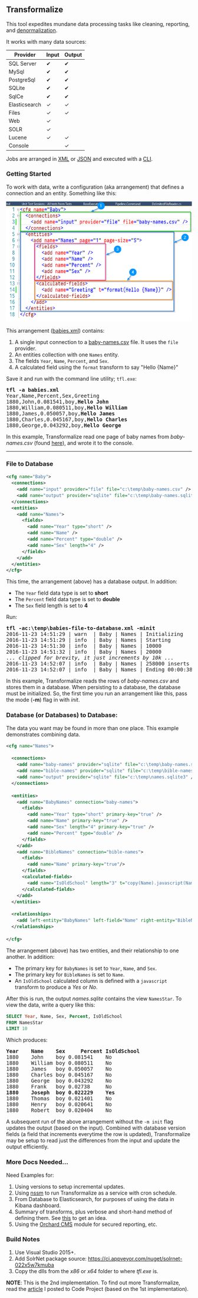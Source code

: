 ## Transformalize

This tool expedites mundane data processing tasks
like cleaning, reporting, and [denormalization](https://en.wikipedia.org/wiki/Denormalization).

It works with many data sources:

<table class="table table-condensed">
    <thead>
        <tr>
            <th>Provider</th>
            <th>Input</th>
            <th>Output</th>
        </tr>
    </thead>
    <tbody>
        <tr>
            <td>SQL Server</td>
            <td>&#10004;</td>
            <td>&#10004;</td>
        </tr>
        <tr>
            <td>MySql</td>
            <td>&#10004;</td>
            <td>&#10004;</td>
        </tr>
        <tr>
            <td>PostgreSql</td>
            <td>&#10004;</td>
            <td>&#10004;</td>
        </tr>
        <tr>
            <td>SQLite</td>
            <td>&#10004;</td>
            <td>&#10004;</td>
        </tr>
        <tr>
            <td>SqlCe</td>
            <td>&#10004;</td>
            <td>&#10004;</td>
        </tr>
        <tr>
            <td>Elasticsearch</td>
            <td>&#10003;</td>
            <td>&#10003;</td>
        </tr>
        <tr>
            <td>Files</td>
            <td>&#10003;</td>
            <td>&#10003;</td>
        </tr>
        <tr>
            <td>Web</td>
            <td>&#10003;</td>
            <td> </td>
        </tr>
        <tr>
            <td>SOLR</td>
            <td>&#10003;</td>
            <td></td>
        </tr>
        <tr>
            <td>Lucene</td>
            <td>&#10003;</td>
            <td>&#10003;</td>
        </tr>
        <tr>
            <td>Console</td>
            <td></td>
            <td>&#10003;</td>
        </tr>
    </tbody>
</table>

Jobs are arranged in [XML](https://en.wikipedia.org/wiki/XML)
or [JSON](https://en.wikipedia.org/wiki/JSON) and executed 
with a [CLI](https://en.wikipedia.org/wiki/Command-line_interface).

### Getting Started

To work with data, write a configuration (aka arrangement) 
that defines a connection and an entity.  Something like this:

![babies.xml](./Files/babies.xml.png)

This arrangement ([babies.xml](./Files/babies.xml)) contains:

1. A single input connection to a [baby-names.csv](https://github.com/hadley/data-baby-names) file.  It uses the `file` provider.
2. An entities collection with one `Names` entity.
3. The fields `Year`, `Name`, `Percent`, and `Sex`.
3. A calculated field using the `format` transform to say "Hello {Name}"

Save it and run with the command line utility; `tfl.exe`:

<pre>
<strong>tfl -a babies.xml</strong>
Year,Name,Percent,Sex,Greeting
1880,John,0.081541,boy,<strong>Hello John</strong>
1880,William,0.080511,boy,<strong>Hello William</strong>
1880,James,0.050057,boy,<strong>Hello James</strong>
1880,Charles,0.045167,boy,<strong>Hello Charles</strong>
1880,George,0.043292,boy,<strong>Hello George</strong>
</pre>

In this example, Transformalize read one page 
of baby names from *baby-names.csv* (found [here](https://github.com/hadley/data-baby-names)), 
and wrote it to the console.

---

### <a name="ftdb"></a>File to Database

```xml
<cfg name="Baby">
  <connections>
    <add name="input" provider="file" file="c:\temp\baby-names.csv" />
    <add name="output" provider="sqlite" file="c:\temp\baby-names.sqlite3" />
  </connections>
  <entities>
    <add name="Names">
      <fields>
        <add name="Year" type="short" />
        <add name="Name" />
        <add name="Percent" type="double" />
        <add name="Sex" length="4" />
      </fields>
    </add>
  </entities>
</cfg>
```

This time, the arrangement (above) has a database output.  In addition:

* The `Year` field data type is set to **short**
* The `Percent` field data type is set to **double**
* The `Sex` field length is set to **4**

Run:

<pre>
<strong>tfl -ac:\temp\babies-file-to-database.xml -minit</strong>
2016-11-23 14:51:29 | warn  | Baby | Names | Initializing
2016-11-23 14:51:29 | info  | Baby | Names | Starting
2016-11-23 14:51:30 | info  | Baby | Names | 10000
2016-11-23 14:51:32 | info  | Baby | Names | 20000
<em>... clipped for brevity, it just increments by 10k ...</em>
2016-11-23 14:52:07 | info  | Baby | Names | 258000 inserts into output
2016-11-23 14:52:07 | info  | Baby | Names | Ending 00:00:38.0280314
</pre>

In this example, Transformalize reads the rows of *baby-names.csv* 
and stores them in a database.  When persisting to a database, the 
database must be initialized.  So, the first time you run an arrangement like this, 
pass the mode (**-m**) flag in with *init*.

### <a name="dbtdb"></a>Database (or Databases) to Database: 

The data you want may be found in more than one place. 
This example demonstrates combining data. 

```xml
<cfg name="Names">

  <connections>
    <add name="baby-names" provider="sqlite" file="c:\temp\baby-names.sqlite3" />
    <add name="bible-names" provider="sqlite" file="c:\temp\bible-names.sqlite3" />
    <add name="output" provider="sqlite" file="c:\temp\names.sqlite3" />
  </connections>
	
  <entities>
    <add name="BabyNames" connection="baby-names">
      <fields>
        <add name="Year" type="short" primary-key="true" />
        <add name="Name" primary-key="true" />
        <add name="Sex" length="4" primary-key="true" />
        <add name="Percent" type="double" />
      </fields>
    </add>
    <add name="BibleNames" connection="bible-names">
      <fields>
        <add name="Name" primary-key="true"/>
      </fields>
      <calculated-fields>
        <add name="IsOldSchool" length="3" t="copy(Name).javascript(Name === '' ? 'No' : 'Yes')" default="No" />
      </calculated-fields>
    </add>
  </entities>

  <relationships>
    <add left-entity="BabyNames" left-field="Name" right-entity="BibleNames" right-field="Name" />
  </relationships>

</cfg>
```

The arrangement (above) has two entities, and their relationship to one another. 
In addition:

* The primary key for `BabyNames` is set to `Year`, `Name`, and `Sex`.
* The primary key for `BibleNames` is set to `Name`.
* An `IsOldSchool` calculated column is defined with a `javascript` transform to 
produce a *Yes* or *No*.


After this is run, the output *names.sqlite* contains the view `NamesStar`.  To view 
the data, write a query like this:

```sql
SELECT Year, Name, Sex, Percent, IsOldSchool
FROM NamesStar
LIMIT 10
```

Which produces:

<pre>
<strong>Year    Name    Sex     Percent IsOldSchool</strong>
1880	John	boy	0.081541	No
1880	William	boy	0.080511	No
1880	James	boy	0.050057	No
1880	Charles	boy	0.045167	No
1880	George	boy	0.043292	No
1880	Frank	boy	0.02738	    No
<strong>1880	Joseph	boy	0.022229	Yes</strong>
1880	Thomas	boy	0.021401	No
1880	Henry	boy	0.020641	No
1880	Robert	boy	0.020404	No
</pre>

A subsequent run of the above arrangement without the `-m init` flag updates 
the output (based on the input).  Combined with database version fields (a field 
that increments everytime the row is updated), Transformalize may be setup to read 
just the differences from the input and update the output efficiently.

### More Docs Needed...

Need Examples for:

1. Using versions to setup incremental updates.
2. Using [nssm](https://nssm.cc) to run Transformalize as a service with cron schedule.
3. From Database to Elasticsearch, for purposes of using the data in Kibana dashboard.
4. Summary of transforms, plus verbose and short-hand method of defining them. See [this](https://github.com/dalenewman/Transformalize/blob/master/Pipeline.Ioc.Autofac/TransformFactory.cs) to get an idea.
5. Using the [Orchard CMS](http://www.orchardproject.net) module for secured reporting, etc.



### Build Notes

1. Use Visual Studio 2015+.
2. Add SolrNet package source: https://ci.appveyor.com/nuget/solrnet-022x5w7kmuba
3. Copy the dlls from the *x86* or *x64* folder to where *tfl.exe* is.

**NOTE**: This is the 2nd implementation.  To find out more Transformalize,
read the [article](http://www.codeproject.com/Articles/658971/Transformalizing-NorthWind)
I posted to Code Project (based on the 1st implementation).